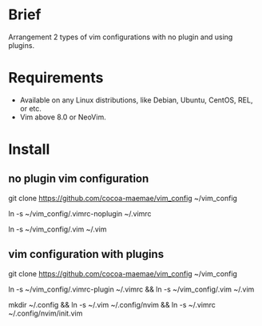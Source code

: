 # Brief
Arrangement 2 types of vim configurations with no plugin and using plugins.

# Requirements
* Available on any Linux distributions, like Debian, Ubuntu, CentOS, REL, or etc.
* Vim above 8.0 or NeoVim.

# Install
## no plugin vim configuration
git clone https://github.com/cocoa-maemae/vim_config ~/vim_config

ln -s ~/vim_config/.vimrc-noplugin ~/.vimrc

ln -s ~/vim_config/.vim ~/.vim

## vim configuration with plugins
git clone https://github.com/cocoa-maemae/vim_config ~/vim_config

ln -s ~/vim_config/.vimrc-plugin ~/.vimrc && ln -s ~/vim_config/.vim ~/.vim

mkdir ~/.config && ln -s ~/.vim ~/.config/nvim && ln -s ~/.vimrc ~/.config/nvim/init.vim
